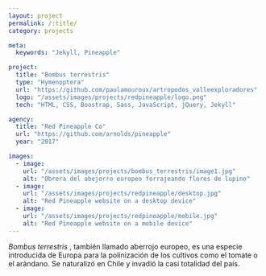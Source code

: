 ```yaml
---
layout: project
permalink: /:title/
category: projects

meta:
  keywords: "Jekyll, Pineapple"

project:
  title: "Bombus terrestris"
  type: "Hymenoptera"
  url: "https://github.com/paulamouroux/artropodos_valleexploradores"
  logo: "/assets/images/projects/redpineapple/logo.png"
  tech: "HTML, CSS, Boostrap, Sass, JavaScript, jQuery, Jekyll"

agency:
  title: "Red Pineapple Co"
  url: "https://github.com/arnolds/pineapple"
  year: "2017"

images:
  - image:
    url: "/assets/images/projects/bombus_terrestris/image1.jpg"
    alt: "Obrera del abejorro europeo forrajeando flores de lupino"
  - image:
    url: "/assets/images/projects/redpineapple/desktop.jpg"
    alt: "Red Pineapple website on a desktop device"
  - image:
    url: "/assets/images/projects/redpineapple/mobile.jpg"
    alt: "Red Pineapple website on a mobile device"
---
```

<p><i>Bombus terrestris </i>, también llamado aberrojo europeo, es una especie introducida de Europa para la polinización de los cultivos como el tomate o el arándano. Se naturalizó en Chile y invadió la casi totalidad del país. </p>
